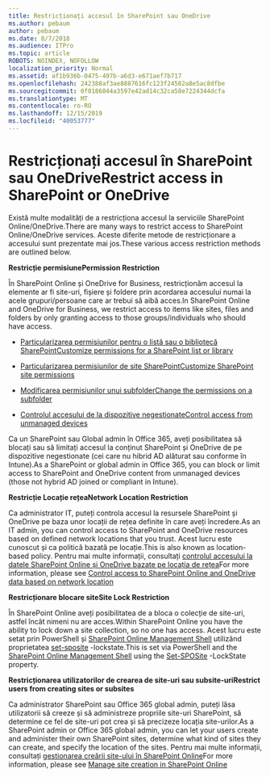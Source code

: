 ```yaml
---
title: Restricționați accesul în SharePoint sau OneDrive
ms.author: pebaum
author: pebaum
ms.date: 8/7/2018
ms.audience: ITPro
ms.topic: article
ROBOTS: NOINDEX, NOFOLLOW
localization_priority: Normal
ms.assetid: af1b936b-0475-497b-a6d3-e671aef7b717
ms.openlocfilehash: 242388af3ae8887616fc123f24502a8e5ac8dfbe
ms.sourcegitcommit: 0f0186044a3597e42ad14c32ca58e7224344dcfa
ms.translationtype: MT
ms.contentlocale: ro-RO
ms.lasthandoff: 12/15/2019
ms.locfileid: "40053777"
---
```

# <a name="restrict-access-in-sharepoint-or-onedrive"></a><span data-ttu-id="66a8a-102">Restricționați accesul în SharePoint sau OneDrive</span><span class="sxs-lookup"><span data-stu-id="66a8a-102">Restrict access in SharePoint or OneDrive</span></span>

<span data-ttu-id="66a8a-103">Există multe modalități de a restricționa accesul la serviciile SharePoint Online/OneDrive.</span><span class="sxs-lookup"><span data-stu-id="66a8a-103">There are many ways to restrict access to SharePoint Online/OneDrive services.</span></span> <span data-ttu-id="66a8a-104">Aceste diferite metode de restricționare a accesului sunt prezentate mai jos.</span><span class="sxs-lookup"><span data-stu-id="66a8a-104">These various access restriction methods are outlined below.</span></span> 

<span data-ttu-id="66a8a-105">**Restricție permisiune**</span><span class="sxs-lookup"><span data-stu-id="66a8a-105">**Permission Restriction**</span></span>

<span data-ttu-id="66a8a-106">În SharePoint Online și OneDrive for Business, restricționăm accesul la elemente ar fi site-uri, fișiere și foldere prin acordarea accesului numai la acele grupuri/persoane care ar trebui să aibă acces.</span><span class="sxs-lookup"><span data-stu-id="66a8a-106">In SharePoint Online and OneDrive for Business, we restrict access to items like sites, files and folders by only granting access to those groups/individuals who should have access.</span></span>

- [<span data-ttu-id="66a8a-107">Particularizarea permisiunilor pentru o listă sau o bibliotecă SharePoint</span><span class="sxs-lookup"><span data-stu-id="66a8a-107">Customize permissions for a SharePoint list or library</span></span>](https://support.office.com/article/Customize-permissions-for-a-SharePoint-list-or-library-02d770f3-59eb-4910-a608-5f84cc297782)

- [<span data-ttu-id="66a8a-108">Particularizarea permisiunilor de site SharePoint</span><span class="sxs-lookup"><span data-stu-id="66a8a-108">Customize SharePoint site permissions</span></span>](https://docs.microsoft.com/sharepoint/customize-sharepoint-site-permissions)

- [<span data-ttu-id="66a8a-109">Modificarea permisiunilor unui subfolder</span><span class="sxs-lookup"><span data-stu-id="66a8a-109">Change the permissions on a subfolder</span></span>](https://support.office.com/article/Change-the-permissions-on-a-subfolder-5427BD7C-F20A-4F75-8CF2-5359DD45A1A6)

- [<span data-ttu-id="66a8a-110">Controlul accesului de la dispozitive negestionate</span><span class="sxs-lookup"><span data-stu-id="66a8a-110">Control access from unmanaged devices</span></span>](https://docs.microsoft.com/sharepoint/control-access-from-unmanaged-devices)

<span data-ttu-id="66a8a-111">Ca un SharePoint sau Global admin în Office 365, aveți posibilitatea să blocați sau să limitați accesul la conținut SharePoint și OneDrive de pe dispozitive negestionate (cei care nu hibrid AD alăturat sau conforme în Intune).</span><span class="sxs-lookup"><span data-stu-id="66a8a-111">As a SharePoint or global admin in Office 365, you can block or limit access to SharePoint and OneDrive content from unmanaged devices (those not hybrid AD joined or compliant in Intune).</span></span>

<span data-ttu-id="66a8a-112">**Restricție Locație rețea**</span><span class="sxs-lookup"><span data-stu-id="66a8a-112">**Network Location Restriction**</span></span>

<span data-ttu-id="66a8a-113">Ca administrator IT, puteți controla accesul la resursele SharePoint și OneDrive pe baza unor locații de rețea definite în care aveți încredere.</span><span class="sxs-lookup"><span data-stu-id="66a8a-113">As an IT admin, you can control access to SharePoint and OneDrive resources based on defined network locations that you trust.</span></span> <span data-ttu-id="66a8a-114">Acest lucru este cunoscut și ca politică bazată pe locație.</span><span class="sxs-lookup"><span data-stu-id="66a8a-114">This is also known as location-based policy.</span></span> <span data-ttu-id="66a8a-115">Pentru mai multe informații, consultați [controlul accesului la datele SharePoint Online și OneDrive bazate pe locația de rețea](https://docs.microsoft.com/sharepoint/control-access-based-on-network-location)</span><span class="sxs-lookup"><span data-stu-id="66a8a-115">For more information, please see [Control access to SharePoint Online and OneDrive data based on network location](https://docs.microsoft.com/sharepoint/control-access-based-on-network-location)</span></span>

<span data-ttu-id="66a8a-116">**Restricționare blocare site**</span><span class="sxs-lookup"><span data-stu-id="66a8a-116">**Site Lock Restriction**</span></span> 

<span data-ttu-id="66a8a-117">În SharePoint Online aveți posibilitatea de a bloca o colecție de site-uri, astfel încât nimeni nu are acces.</span><span class="sxs-lookup"><span data-stu-id="66a8a-117">Within SharePoint Online you have the ability to lock down a site collection, so no one has access.</span></span> <span data-ttu-id="66a8a-118">Acest lucru este setat prin PowerShell și [SharePoint Online Management Shell](https://docs.microsoft.com/powershell/sharepoint/sharepoint-online/connect-sharepoint-online?view=sharepoint-ps) utilizând proprietatea [set-sposite](https://docs.microsoft.com/powershell/module/sharepoint-online/set-sposite?view=sharepoint-ps) -lockstate.</span><span class="sxs-lookup"><span data-stu-id="66a8a-118">This is set via PowerShell and the [SharePoint Online Management Shell](https://docs.microsoft.com/powershell/sharepoint/sharepoint-online/connect-sharepoint-online?view=sharepoint-ps) using the [Set-SPOSite](https://docs.microsoft.com/powershell/module/sharepoint-online/set-sposite?view=sharepoint-ps) -LockState property.</span></span>

<span data-ttu-id="66a8a-119">**Restricționarea utilizatorilor de crearea de site-uri sau subsite-uri**</span><span class="sxs-lookup"><span data-stu-id="66a8a-119">**Restrict users from creating sites or subsites**</span></span>

<span data-ttu-id="66a8a-120">Ca administrator SharePoint sau Office 365 global admin, puteți lăsa utilizatorii să creeze și să administreze propriile site-uri SharePoint, să determine ce fel de site-uri pot crea și să precizeze locația site-urilor.</span><span class="sxs-lookup"><span data-stu-id="66a8a-120">As a SharePoint admin or Office 365 global admin, you can let your users create and administer their own SharePoint sites, determine what kind of sites they can create, and specify the location of the sites.</span></span> <span data-ttu-id="66a8a-121">Pentru mai multe informații, consultați [gestionarea creării site-ului în SharePoint Online](https://docs.microsoft.com/sharepoint/manage-site-creation)</span><span class="sxs-lookup"><span data-stu-id="66a8a-121">For more information, please see [Manage site creation in SharePoint Online](https://docs.microsoft.com/sharepoint/manage-site-creation)</span></span>


